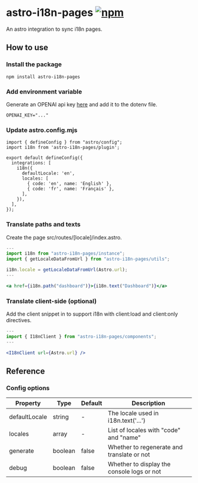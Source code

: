 # astro-i18n-pages [![npm](https://img.shields.io/npm/v/astro-i18n-pages.svg)](https://www.npmjs.com/package/astro-i18n-pages)

An astro integration to sync i18n pages.

## How to use

### Install the package

```
npm install astro-i18n-pages
```

### Add environment variable

Generate an OPENAI api key [here](https://platform.openai.com/) and add it to the dotenv file. 

```
OPENAI_KEY="..."
```

### Update astro.config.mjs

```tsx
import { defineConfig } from "astro/config";
import i18n from 'astro-i18n-pages/plugin';

export default defineConfig({
  integrations: [
    i18n({
      defaultLocale: 'en',
      locales: [
        { code: 'en', name: 'English' },
        { code: 'fr', name: 'Français' },
      ],
    }),
  ],
});
```

### Translate paths and texts

Create the page src/routes/[locale]/index.astro.

```jsx
---
import i18n from "astro-i18n-pages/instance";
import { getLocaleDataFromUrl } from "astro-i18n-pages/utils";

i18n.locale = getLocaleDataFromUrl(Astro.url);
---

<a href={i18n.path("dashboard")}>{i18n.text("Dashboard")}</a>
```

### Translate client-side (optional)

Add the client snippet in <head> to support i18n with client:load and client:only directives.

```jsx
---
import { I18nClient } from "astro-i18n-pages/components";
---

<I18nClient url={Astro.url} />
```

## Reference

### Config options

| Property      | Type    | Default | Description                                |
| ------------- | ------- | ------- | ------------------------------------------ |
| defaultLocale | string  | -       | The locale used in i18n.text('...')        |
| locales       | array   | -       | List of locales with "code" and "name"     |
| generate      | boolean | false   | Whether to regenerate and translate or not |
| debug         | boolean | false   | Whether to display the console logs or not |
